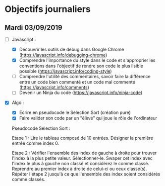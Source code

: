 # Objectifs journaliers

## Mardi 03/09/2019

- [ ] Javascript :

  - [x] Découvrir les outils de debug dans Google Chrome (https://javascript.info/debugging-chrome)
  - [x] Comprendre l'importance du style dans le code et s'approprier les conventions dans l'objectif de rendre son code le plus lisible possible (https://javascript.info/coding-style)
  - [ ] Comprendre l'utilité des commentaires, savoir faire la différence entre un code bien commenté et un code mal commenté (https://javascript.info/comments)
  - [ ] Devenir un Ninja du code (https://javascript.info/ninja-code)

- [x] Algo :

  - [x] Ecrire en pseudocode le Selection Sort (création pure)
  - [x] Faire valider son code par un "élève" qui joue le rôle de l'ordinateur

  Pseudocode Selection Sort :

  Etape 1 :
  Lire le tableau composé de 10 entrées.
  Désigner la première entrée comme index 0.

  Etape 2 :
  Vérifier l'ensemble des index de gauche à droite pour trouver l'index à la plus petite valeur.
  Sélectionner-le.
  Swaper cet index avec l'index le plus à gauche non classé et considérez le comme classé.
  Reprendre au premier index à droite de celui-ci ou ceux classé(s).
  Répéter l'étape 2 jusqu'à ce que l'ensemble des index soient considérés comme classés.
